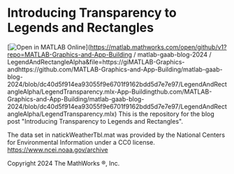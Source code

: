 # Introducing Transparency to Legends and Rectangles
[![Open in MATLAB Online](https://www.mathworks.com/images/responsive/global/open-in-matlab-online.svg)](https://matlab.mathworks.com/open/github/v1?repo=MATLAB-Graphics-and-App-Building / matlab-gaab-blog-2024 / LegendAndRectangleAlpha&file=https://giMATLAB-Graphics-andhttps://github.com/MATLAB-Graphics-and-App-Building/matlab-gaab-blog-2024/blob/dc40d5f914ea93055f9e6701f9162bdd5d7e7e97/LegendAndRectangleAlpha/LegendTransparency.mlx-App-Buildingthub.com/MATLAB-Graphics-and-App-Building/matlab-gaab-blog-2024/blob/dc40d5f914ea93055f9e6701f9162bdd5d7e7e97/LegendAndRectangleAlpha/LegendTransparency.mlx)
This is the repository for the blog post "Introducing Transparency to Legends and Rectangles".

The data set in natickWeatherTbl.mat was provided by the National Centers for Environmental Information under a CC0 license.
https://www.ncei.noaa.gov/archive

Copyright 2024 The MathWorks &reg;, Inc.
